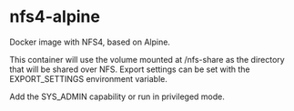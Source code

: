 # nfs4-alpine
Docker image with NFS4, based on Alpine.

This container will use the volume mounted at /nfs-share as the directory that will be shared over NFS. Export settings can be set with the EXPORT_SETTINGS environment variable.

Add the SYS_ADMIN capability or run in privileged mode.
